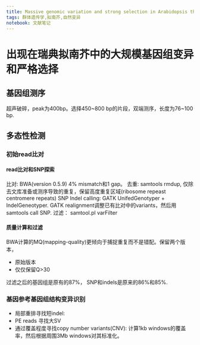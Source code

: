 ```yaml
---
title: Massive genomic variation and strong selection in Arabidopsis thaliana lines from Sweden
tags: 群体遗传学,拟南芥,自然变异 
notebook: 文献笔记
---
```

<!-- @import "[TOC]" {cmd="toc" depthFrom=1 depthTo=6 orderedList=false} -->

# 出现在瑞典拟南芥中的大规模基因组变异和严格选择

## 基因组测序

超声破碎，peak为400bp。选择450~800 bp的片段，双端测序，长度为76~100 bp.

## 多态性检测

### 初始read比对

#### read比对和SNP探索

比对: BWA(version 0.5.9) 4% mismatch和1 gap。
去重: samtools rmdup, 仅除去文库准备或测序导致的重复，保留高度重复区域(ribosome repeast centromere repeats)
SNP Indel calling: GATK UnifedGenotyper + IndelGeneotyper. GATK realignment调整已有比对中的variants，然后用samtools call SNP.
过滤： samtool.pl varFilter

#### 质量计算和过滤

BWA计算的MQ(mapping-quality)更倾向于捕捉重复而不是错配。保留两个版本，

- 原始版本
- 仅仅保留Q>30

过滤之后的基因组是原有的87%， SNP和indels是原来的86%和85%.

### 基因参考基因组结构变异识别

- 局部重排寻找短indel:
- PE reads 寻找大SV
- 通过覆盖程度寻找copy number variants(CNV): 计算1kb windows的覆盖率，然后根据周围3Mb windows对其标准化。
